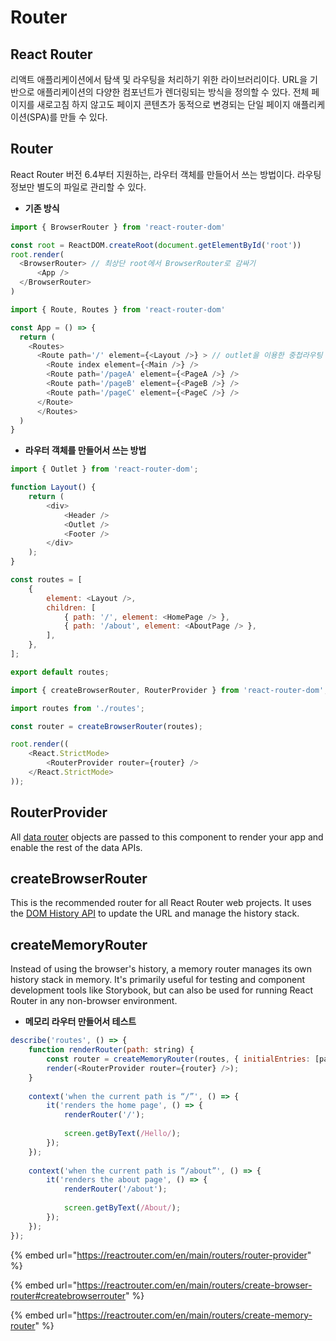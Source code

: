 # Router

## React Router

리액트 애플리케이션에서 탐색 및 라우팅을 처리하기 위한 라이브러리이다. URL을 기반으로 애플리케이션의 다양한 컴포넌트가 렌더링되는 방식을 정의할 수 있다. 전체 페이지를 새로고침 하지 않고도 페이지 콘텐츠가 동적으로 변경되는 단일 페이지 애플리케이션(SPA)를 만들 수 있다.



## Router

React Router 버전 6.4부터 지원하는, 라우터 객체를 만들어서 쓰는 방법이다. 라우팅 정보만 별도의 파일로 관리할 수 있다.

* **기존 방식**

```javascript
import { BrowserRouter } from 'react-router-dom'

const root = ReactDOM.createRoot(document.getElementById('root'))
root.render(
  <BrowserRouter> // 최상단 root에서 BrowserRouter로 감싸기
      <App /> 
  </BrowserRouter>
)
```

```javascript
import { Route, Routes } from 'react-router-dom'

const App = () => {
  return (
    <Routes>
      <Route path='/' element={<Layout />} > // outlet을 이용한 중첩라우팅
        <Route index element={<Main />} /> 
        <Route path='/pageA' element={<PageA />} />
        <Route path='/pageB' element={<PageB />} />
        <Route path='/pageC' element={<PageC />} />
      </Route>
      </Routes>
  )
}
```

* **라우터 객체를 만들어서 쓰는 방법**

```javascript
import { Outlet } from 'react-router-dom';

function Layout() {
	return (
		<div>
			<Header />
			<Outlet />
			<Footer />
		</div>
	);
}

const routes = [
	{
		element: <Layout />,
		children: [
			{ path: '/', element: <HomePage /> },
			{ path: '/about', element: <AboutPage /> },
		],
	},
];

export default routes;
```

```javascript
import { createBrowserRouter, RouterProvider } from 'react-router-dom';

import routes from './routes';

const router = createBrowserRouter(routes);

root.render((
	<React.StrictMode>
		<RouterProvider router={router} />
	</React.StrictMode>
));
```



## RouterProvider

All [data router](https://reactrouter.com/en/main/routers/picking-a-router) objects are passed to this component to render your app and enable the rest of the data APIs.



## createBrowserRouter

This is the recommended router for all React Router web projects. It uses the [DOM History API](https://developer.mozilla.org/en-US/docs/Web/API/History) to update the URL and manage the history stack.



## createMemoryRouter

Instead of using the browser's history, a memory router manages its own history stack in memory. It's primarily useful for testing and component development tools like Storybook, but can also be used for running React Router in any non-browser environment.&#x20;

* **메모리 라우터 만들어서 테스트**

```javascript
describe('routes', () => {	
	function renderRouter(path: string) {
		const router = createMemoryRouter(routes, { initialEntries: [path] });
		render(<RouterProvider router={router} />);
	}
	
	context('when the current path is “/”', () => {
		it('renders the home page', () => {
			renderRouter('/');
	
			screen.getByText(/Hello/);
		});
	});
	
	context('when the current path is “/about”', () => {
		it('renders the about page', () => {
			renderRouter('/about');
	
			screen.getByText(/About/);
		});
	});
});
```



{% embed url="https://reactrouter.com/en/main/routers/router-provider" %}

{% embed url="https://reactrouter.com/en/main/routers/create-browser-router#createbrowserrouter" %}

{% embed url="https://reactrouter.com/en/main/routers/create-memory-router" %}
